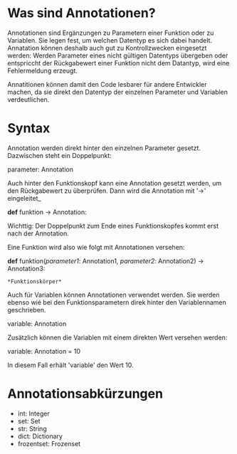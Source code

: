 # Was sind Annotationen?

Annotationen sind Ergänzungen zu Parametern einer Funktion oder zu Variablen. Sie legen fest, um welchen Datentyp es sich dabei handelt. Annatation können deshalb auch gut zu Kontrollzwecken eingesetzt werden: Werden Parameter eines nicht gültigen Datentyps übergeben oder entspriccht der Rückgabewert einer Funktion nicht dem Datantyp, wird eine Fehlermeldung erzeugt. 

Annatitionen können damit den Code lesbarer für andere Entwickler machen, da sie direkt den Datentyp der einzelnen Parameter und Variablen verdeutlichen.

# Syntax

Annotation werden direkt hinter den einzelnen Parameter gesetzt. Dazwischen steht ein Doppelpunkt:

parameter: Annotation

Auch hinter den Funktionskopf kann eine Annotation gesetzt werden, um den Rückgabewert zu überprüfen. Dann wird die Annotation mit '->' eingeleitet_

**def** funktion -> Annotation:

Wichttig: Der Doppelpunkt zum Ende eines Funktionskopfes kommt erst nach der Annotation.

Eine Funktion wird also wie folgt mit Annotationen versehen:

**def** funktion(*parameter1*: Annotation1, *parameter2*: Annotation2) -> Annotation3:  

    *Funktionskörper*
    
Auch für Variablen können Annotationen verwendet werden. Sie werden ebenso wié bei den Funktionsparametern direk hinter den Variablennamen geschrieben.

variable: Annotation

Zusätzlich können die Variablen mit einem direkten Wert versehen werden:

variable: Annotation = 10

In diesem Fall erhält 'variable' den Wert 10.

# Annotationsabkürzungen

- int: Integer
- set: Set
- str: String
- dict: Dictionary
- frozentset: Frozenset
  
